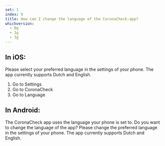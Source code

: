 ```yaml
---
set: 1
index: 9
title: How can I change the language of the CoronaCheck-app?
whichversion:
  - 0g
  - 1g
  - 3g
---
```

## In iOS:

Please select your preferred language in the settings of your phone. The app currently supports Dutch and English. 

1. Go to Settings 
2. Go to CoronaCheck 
3. Go to Language

## In Android:

The CoronaCheck app uses the language your phone is set to. Do you want to change the language of the app? Please change the preferred language in the settings of your phone. The app currently supports Dutch and English.
